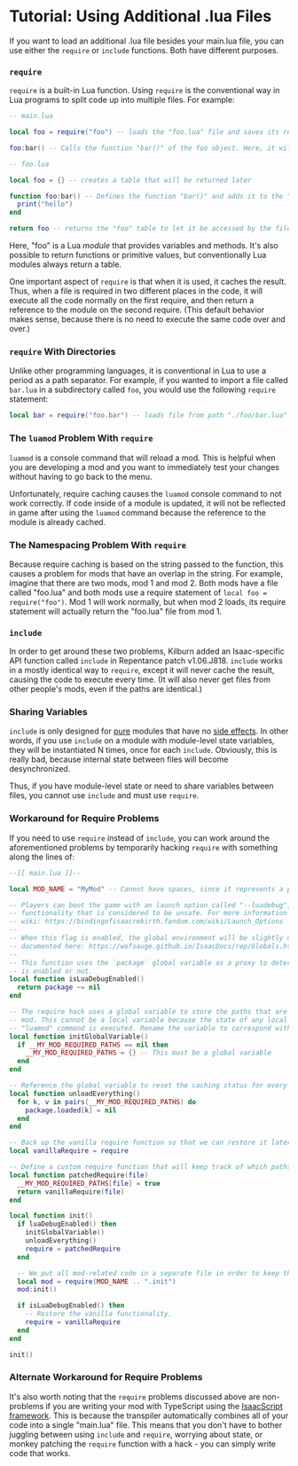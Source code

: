 # Tutorial: Using Additional .lua Files

If you want to load an additional .lua file besides your main.lua file, you can use either the `require` or `include` functions. Both have different purposes.

### `require`

`require` is a built-in Lua function. Using `require` is the conventional way in Lua programs to split code up into multiple files. For example:

```lua
-- main.lua

local foo = require("foo") -- loads the "foo.lua" file and saves its return value into the variable "foo"

foo:bar() -- Calls the function "bar()" of the foo object. Here, it will print "hello"
```

```lua
-- foo.lua

local foo = {} -- creates a table that will be returned later

function foo:bar() -- Defines the function "bar()" and adds it to the "foo" table
  print("hello")
end

return foo -- returns the "foo" table to let it be accessed by the file which calls "require()"
```

Here, "foo" is a Lua *module* that provides variables and methods. It's also possible to return functions or primitive values, but conventionally Lua modules always return a table.

One important aspect of `require` is that when it is used, it caches the result. Thus, when a file is required in two different places in the code, it will execute all the code normally on the first require, and then return a reference to the module on the second require. (This default behavior makes sense, because there is no need to execute the same code over and over.)

### `require` With Directories

Unlike other programming languages, it is conventional in Lua to use a period as a path separator. For example, if you wanted to import a file called `bar.lua` in a subdirectory called `foo`, you would use the following `require` statement:

```lua
local bar = require("foo.bar") -- loads file from path "./foo/bar.lua"
```

### The `luamod` Problem With `require`

`luamod` is a console command that will reload a mod. This is helpful when you are developing a mod and you want to immediately test your changes without having to go back to the menu.

Unfortunately, require caching causes the `luamod` console command to not work correctly. If code inside of a module is updated, it will not be reflected in game after using the `luamod` command because the reference to the module is already cached.

### The Namespacing Problem With `require`

Because require caching is based on the string passed to the function, this causes a problem for mods that have an overlap in the string. For example, imagine that there are two mods, mod 1 and mod 2. Both mods have a file called "foo.lua" and both mods use a require statement of `local foo = require("foo")`. Mod 1 will work normally, but when mod 2 loads, its require statement will actually return the "foo.lua" file from mod 1.

### `include`

In order to get around these two problems, Kilburn added an Isaac-specific API function called `include` in Repentance patch v1.06.J818. `include` works in a mostly identical way to `require`, except it will never cache the result, causing the code to execute every time. (It will also never get files from other people's mods, even if the paths are identical.)

### Sharing Variables

`include` is only designed for [pure](https://en.wikipedia.org/wiki/Pure_function) modules that have no [side effects](https://en.wikipedia.org/wiki/Side_effect_(computer_science)). In other words, if you use `include` on a module with module-level state variables, they will be instantiated N times, once for each `include`. Obviously, this is really bad, because internal state between files will become desynchronized.

Thus, if you have module-level state or need to share variables between files, you cannot use `include` and must use `require`.

### Workaround for Require Problems

If you need to use `require` instead of `include`, you can work around the aforementioned problems by temporarily hacking `require` with something along the lines of:

```lua
--[[ main.lua ]]--

local MOD_NAME = "MyMod" -- Cannot have spaces, since it represents a path

-- Players can boot the game with an launch option called "--luadebug", which will enable additional
-- functionality that is considered to be unsafe. For more information about this flag, see the
-- wiki: https://bindingofisaacrebirth.fandom.com/wiki/Launch_Options
--
-- When this flag is enabled, the global environment will be slightly different. The differences are
-- documented here: https://wofsauge.github.io/IsaacDocs/rep/Globals.html
--
-- This function uses the `package` global variable as a proxy to determine if the "--luadebug" flag
-- is enabled or not.
local function isLuaDebugEnabled()
  return package ~= nil
end

-- The require hack uses a global variable to store the paths that are cached for this particular
-- mod. This cannot be a local variable because the state of any local variables is lost when the
-- "luamod" command is executed. Rename the variable to correspond with the name of your mod.
local function initGlobalVariable()
  if __MY_MOD_REQUIRED_PATHS == nil then
    __MY_MOD_REQUIRED_PATHS = {} -- This must be a global variable
  end
end

-- Reference the global variable to reset the caching status for every path used in the mod.
local function unloadEverything()
  for k, v in pairs(__MY_MOD_REQUIRED_PATHS) do
    package.loaded[k] = nil
  end
end

-- Back up the vanilla require function so that we can restore it later.
local vanillaRequire = require

-- Define a custom require function that will keep track of which paths are required.
local function patchedRequire(file)
  __MY_MOD_REQUIRED_PATHS[file] = true
  return vanillaRequire(file)
end

local function init()
  if luaDebugEnabled() then
    initGlobalVariable()
    unloadEverything()
    require = patchedRequire
  end

  -- We put all mod-related code in a separate file in order to keep the hack code separated.
  local mod = require(MOD_NAME .. ".init")
  mod:init()

  if isLuaDebugEnabled() then
    -- Restore the vanilla functionality.
    require = vanillaRequire
  end
end

init()
```

### Alternate Workaround for Require Problems

It's also worth noting that the `require` problems discussed above are non-problems if you are writing your mod with TypeScript using the [IsaacScript framework](https://isaacscript.github.io/). This is because the transpiler automatically combines all of your code into a single "main.lua" file. This means that you don't have to bother juggling between using `include` and `require`, worrying about state, or monkey patching the `require` function with a hack - you can simply write code that works.
